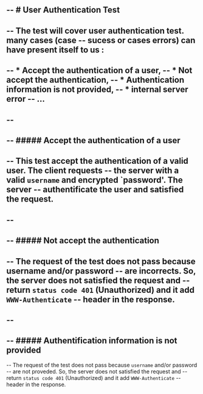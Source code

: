-- # User Authentication Test 
--
-- The test will cover user authentication test. many cases (case 
-- sucess or cases errors) can have present itself to us : 
--
-- * Accept the authentication of a user,
-- * Not accept the authentication,
-- * Authentication information is not provided,
-- * internal server error
-- ...
--
--
--
-- ##### Accept the authentication of a user
--
-- This test accept the authentication of a valid user. The client requests
-- the server with a valid `username` and encrypted `password'. The server
-- authentificate the user and satisfied the request.
--
--
-- 
-- ##### Not accept the authentication
--
-- The request of the test does not pass because username and/or password
-- are incorrects. So, the server does not satisfied the request and 
-- return `status code 401` (Unauthorized) and it add `WWW-Authenticate`
-- header in the response.
--
--
--
-- ##### Authentification information is not provided
--
-- The request of the test does not pass because `username` and/or password
-- are not proveded. So, the server does not satisfied the request and 
-- return `status code 401` (Unauthorized) and it add `WWW-Authenticate`
-- header in the response. 
















